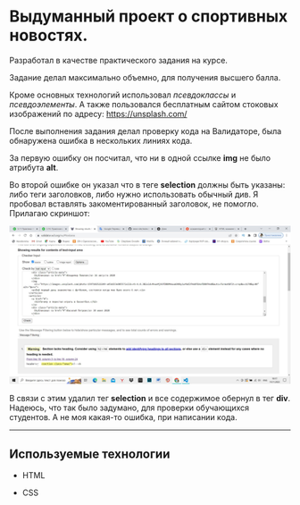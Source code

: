 # Выдуманный проект о спортивных новостях.

Разработал в качестве практического задания на курсе.

Задание делал максимально объемно, для получения высшего балла.

Кроме основных технологий использовал *псевдоклассы* и *псевдоэлементы*. 
А также пользовался бесплатным сайтом стоковых изображений по адресу:  https://unsplash.com/

После выполнения задания делал проверку кода на Валидаторе, была обнаружена ошибка в нескольких линиях кода.

За первую ошибку он посчитал, что ни в одной ссылке **img** не было атрибута **alt**. 

Во второй ошибке он указал что в теге **selection** должны быть указаны: либо теги заголовков, либо нужно использовать обычный див. Я пробовал вставлять закоментированный заголовок, не помогло. Прилагаю скриншот:

![1.jpg](/images/1.jpg)

В связи с этим удалил тег **selection** и все содержимое обернул в тег **div**. Надеюсь, что так было задумано, для проверки обучающихся студентов. А не моя какая-то ошибка, при написании кода.  

---

## Используемые технологии

* HTML

* CSS 

